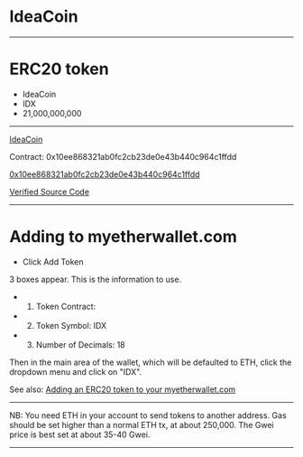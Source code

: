 # IdeaCoin

-----

# ERC20 token

- IdeaCoin
- IDX
- 21,000,000,000


-----

[IdeaCoin](https://etherscan.io/token/0x10ee868321ab0fc2cb23de0e43b440c964c1ffdd)


Contract: 0x10ee868321ab0fc2cb23de0e43b440c964c1ffdd


[0x10ee868321ab0fc2cb23de0e43b440c964c1ffdd](https://etherscan.io/address/0x10ee868321ab0fc2cb23de0e43b440c964c1ffdd#readContract)


[Verified Source Code](https://etherscan.io/address/0x10ee868321ab0fc2cb23de0e43b440c964c1ffdd#code)


-----

# Adding to myetherwallet.com

- Click Add Token

3 boxes appear. This is the information to use.

- 1. Token Contract:  
- 2. Token Symbol: IDX
- 3. Number of Decimals: 18


Then in the main area of the wallet, which will be defaulted to ETH, click the dropdown menu and click on "IDX".



See also: [Adding an ERC20 token to your myetherwallet.com](https://github.com/insaneinthemembrane/ERC20-Adding-Token)

-----


NB: You need ETH in your account to send tokens to another address. Gas should be set higher than a normal ETH tx, at about 250,000. The Gwei price is best set at about 35-40 Gwei.


------
